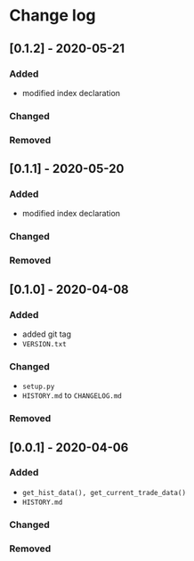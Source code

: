 # Change log

## [0.1.2] - 2020-05-21

### Added
- modified index declaration

### Changed

### Removed

## [0.1.1] - 2020-05-20

### Added
- modified index declaration

### Changed

### Removed

## [0.1.0] - 2020-04-08

### Added
- added git tag
- `VERSION.txt`

### Changed
- `setup.py`
- `HISTORY.md` to `CHANGELOG.md`

### Removed

## [0.0.1] - 2020-04-06

### Added
- `get_hist_data(), get_current_trade_data()`
- `HISTORY.md`

### Changed

### Removed